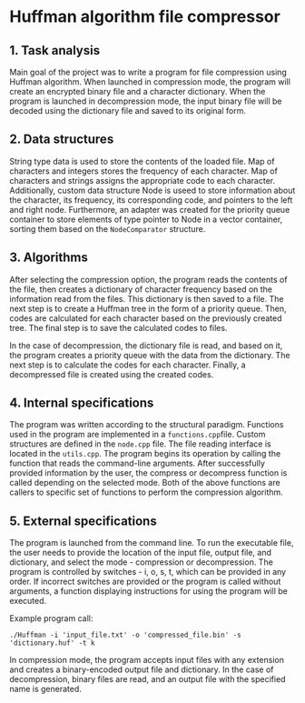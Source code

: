 # Huffman algorithm file compressor

## 1. Task analysis
Main goal of the project was to write a program for file compression using Huffman algorithm.
When launched in compression mode, the program will create an encrypted binary file and a character dictionary. 
When the program is launched in decompression mode, the input binary file will be decoded using the dictionary file and saved to its original form.

## 2. Data structures
String type data is used to store the contents of the loaded file. Map of characters and integers stores the frequency of each character. Map of characters and strings assigns the appropriate code to each character.
Additionally, custom data structure Node is useed to store information about the character, its frequency, its corresponding code, and pointers to the left and right node. 
Furthermore, an adapter was created for the priority queue container to store elements of type pointer to Node in a vector container, sorting them based on the ```NodeComparator``` structure.

## 3. Algorithms
After selecting the compression option, the program reads the contents of the file, then creates a dictionary of character frequency based on the information read from the files. 
This dictionary is then saved to a file. The next step is to create a Huffman tree in the form of a priority queue. 
Then, codes are calculated for each character based on the previously created tree. 
The final step is to save the calculated codes to files.

In the case of decompression, the dictionary file is read, and based on it, the program creates a priority queue with the data from the dictionary. The next step is to calculate the codes for each character. Finally, a decompressed file is created using the created codes.

## 4. Internal specifications
The program was written according to the structural paradigm. Functions used in the program are implemented in a ```functions.cpp```file. Custom structures are defined in the ```node.cpp``` file. The file reading interface is located in the ```utils.cpp```.
The program begins its operation by calling the function that reads the command-line arguments. 
After successfully provided information by the user, the compress or decompress function is called depending on the selected mode.
Both of the above functions are callers to specific set of functions to perform the compression algorithm.

## 5. External specifications
The program is launched from the command line. To run the executable file, the user needs to provide the location of the input file, output file, and dictionary, and select the mode - compression or decompression. The program is controlled by switches - i, o, s, t, which can be provided in any order. 
If incorrect switches are provided or the program is called without arguments, a function displaying instructions for using the program will be executed.


Example program call:
```
./Huffman -i 'input_file.txt' -o 'compressed_file.bin' -s 'dictionary.huf' -t k
```

In compression mode, the program accepts input files with any extension and creates a binary-encoded output file and dictionary. 
In the case of decompression, binary files are read, and an output file with the specified name is generated.
